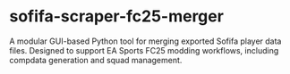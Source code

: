 # sofifa-scraper-fc25-merger
A modular GUI-based Python tool for merging exported Sofifa player data files. Designed to support EA Sports FC25 modding workflows, including compdata generation and squad management.
